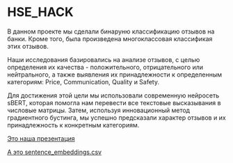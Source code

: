 # HSE_HACK

В данном проекте мы сделали бинаруню классификацию отзывов на банки. Кроме того, была произведена многоклассовая классификая этих отзывов.

Наши исследования базировались на анализе отзывов, с целью определения их качества - положительного, отрицательного или нейтрального, а также выявления их принадлежности к определенным категориям: Price, Communication, Quality и Safety.

Для достижения этой цели мы использовали современную нейросеть sBERT, которая помогла нам перевести все текстовые высказывания в числовые матрицы. Затем, используя инновационный метод градиентного бустинга, мы успешно предсказали характер отзывов и их принадлежность к конкретным категориям.

[Это наша презентация](https://www.beautiful.ai/player/-NS_rBfnwzLsL3dE6rD8)

[А это sentence_embeddings.csv](https://drive.google.com/file/d/1oU0EdpDmTox9qYq6TJus0Y_W_EG4NFYE/view?usp=share_link)
